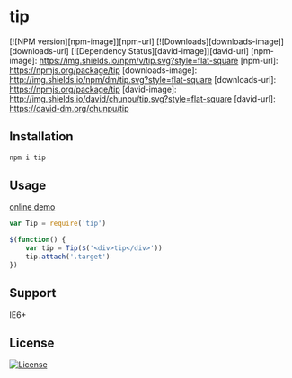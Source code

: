 tip
===

[![NPM version][npm-image]][npm-url]
[![Downloads][downloads-image]][downloads-url]
[![Dependency Status][david-image]][david-url]
[npm-image]: https://img.shields.io/npm/v/tip.svg?style=flat-square
[npm-url]: https://npmjs.org/package/tip
[downloads-image]: http://img.shields.io/npm/dm/tip.svg?style=flat-square
[downloads-url]: https://npmjs.org/package/tip
[david-image]: http://img.shields.io/david/chunpu/tip.svg?style=flat-square
[david-url]: https://david-dm.org/chunpu/tip




Installation
---

```sh
npm i tip
```

Usage
---

[online demo](http://chunpu.github.io/tip/browser/)

```js
var Tip = require('tip')

$(function() {
	var tip = Tip($('<div>tip</div>'))
	tip.attach('.target')
})
```

Support
---

IE6+

License
---

[![License][license-image]][license-url]

[license-image]: http://img.shields.io/npm/l/tip.svg?style=flat-square
[license-url]: #
